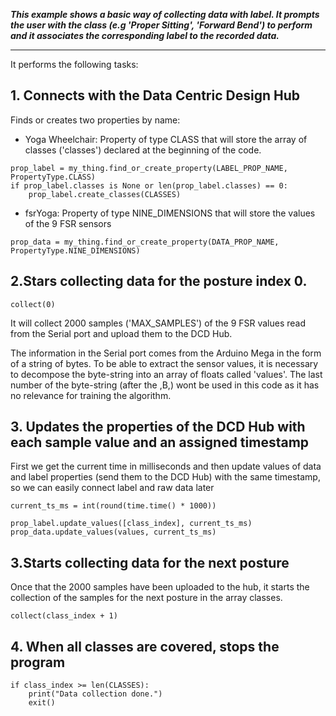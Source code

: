 _**This example shows a basic way of collecting data with label. It prompts
the user with the class (e.g 'Proper Sitting', 'Forward Bend') to perform
and it associates the corresponding label to the recorded data.**_

---

It performs the following tasks:

## 1. Connects with the Data Centric Design Hub
Finds or creates two properties by name:

* Yoga Wheelchair: Property of type CLASS that will store the array of classes ('classes') declared at the beginning of the code.
```
prop_label = my_thing.find_or_create_property(LABEL_PROP_NAME, PropertyType.CLASS)
if prop_label.classes is None or len(prop_label.classes) == 0:
    prop_label.create_classes(CLASSES)
```
* fsrYoga: Property of type NINE_DIMENSIONS that will store the values of the 9 FSR sensors
```
prop_data = my_thing.find_or_create_property(DATA_PROP_NAME, PropertyType.NINE_DIMENSIONS)
```

## 2.Stars collecting data for the posture index 0.
```
collect(0)
```
It will collect 2000 samples ('MAX_SAMPLES') of the 9 FSR values read from the Serial port and upload them to the DCD Hub.

The information in the Serial port comes from the Arduino Mega in the form of a string of bytes. To be able to extract the sensor values, it is necessary to decompose the byte-string into an array of floats called 'values'. The last number of the byte-string (after the ,B,) wont be used in this code as it has no relevance for training the algorithm.

## 3. Updates the properties of the DCD Hub with each sample value and an assigned timestamp
First we get the current time in milliseconds and then update values of data and label properties (send them to the DCD Hub) with the same timestamp, so we can easily connect label and raw data later
```
current_ts_ms = int(round(time.time() * 1000))

prop_label.update_values([class_index], current_ts_ms)
prop_data.update_values(values, current_ts_ms)

```
## 3.Starts collecting data for the next posture
Once that the 2000 samples have been uploaded to the hub, it starts the collection of the samples for the next posture in the array classes.
```
collect(class_index + 1)
```
## 4. When all classes are covered, stops the program
```
if class_index >= len(CLASSES):
    print("Data collection done.")
    exit()
```
